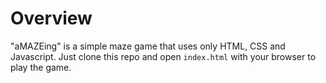 # Overview

"aMAZEing" is a simple maze game that uses only HTML, CSS and Javascript. Just clone this repo and open `index.html` with your browser to play the game.
